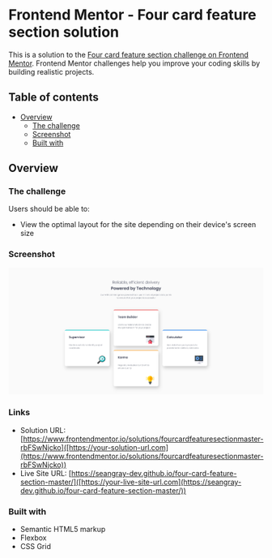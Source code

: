 # Frontend Mentor - Four card feature section solution

This is a solution to the [Four card feature section challenge on Frontend Mentor](https://www.frontendmentor.io/challenges/four-card-feature-section-weK1eFYK). Frontend Mentor challenges help you improve your coding skills by building realistic projects.

## Table of contents

- [Overview](#overview)
  - [The challenge](#the-challenge)
  - [Screenshot](#screenshot)
  - [Built with](#built-with)

## Overview

### The challenge

Users should be able to:

- View the optimal layout for the site depending on their device's screen size

### Screenshot

![](./images/screenshot.png)

### Links

- Solution URL: [https://www.frontendmentor.io/solutions/fourcardfeaturesectionmaster-rbFSwNjcko]([https://your-solution-url.com](https://www.frontendmentor.io/solutions/fourcardfeaturesectionmaster-rbFSwNjcko))
- Live Site URL: [https://seangray-dev.github.io/four-card-feature-section-master/]([https://your-live-site-url.com](https://seangray-dev.github.io/four-card-feature-section-master/))

### Built with

- Semantic HTML5 markup
- Flexbox
- CSS Grid
